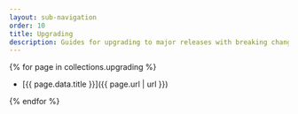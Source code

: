 ```yaml
---
layout: sub-navigation
order: 10
title: Upgrading
description: Guides for upgrading to major releases with breaking changes
---
```


{% for page in collections.upgrading %}

- [{{ page.data.title }}]({{ page.url | url }})

{% endfor %}
